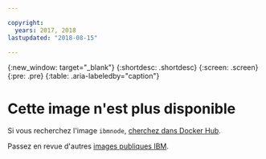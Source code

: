 ```yaml
---

copyright:
  years: 2017, 2018
lastupdated: "2018-08-15"

---
```


{:new_window: target="_blank"}
{:shortdesc: .shortdesc}
{:screen: .screen}
{:pre: .pre}
{:table: .aria-labeledby="caption"}

# Cette image n'est plus disponible

Si vous recherchez l'image `ibmnode`, [cherchez dans Docker Hub](https://hub.docker.com/r/ibmcom/ibmnode/). 

Passez en revue d'autres [images publiques IBM](/docs/services/RegistryImages/index.html#ibm_images).
